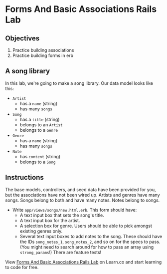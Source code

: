 # Forms And Basic Associations Rails Lab

<!-- <%= form_for @category do |f| %>
  <input name="category[post_ids][]">
  <input name="category[post_ids][]">
  <input name="category[post_ids][]">
  <input type="submit" value="Submit">
<% end %> -->

<!-- <%= form_for @note do |f| %>
  <input name="song[note_ids][]">
  <input name="song[note_ids][]">
  <input name="song[note_ids][]">
  <input type="submit" value="Submit">
<% end %> -->

<!-- Write app/views/songs/new.html.erb. This form should have:
A text input box that sets the song's title.
A text input box for the artist.
A selection box for genre. Users should be able to pick amongst existing genres only.
Several text input boxes to add notes to the song. These should have the IDs song_notes_1, song_notes_2, and so on for the specs to pass. (You might need to search around for how to pass an array using strong_params!) There are feature tests! -->


## Objectives

1.  Practice building associations
2.  Practice building forms in erb

## A song library

In this lab, we're going to make a song library. Our data model looks like this:

- `Artist`
  - has a `name` (string)
  - has many `songs`
- `Song`
  - has a `title` (string)
  - belongs to an `Artist`
  - belongs to a `Genre`
- `Genre`
  - has a `name` (string)
  - has many `songs`
- `Note`
  - has `content` (string)
  - belongs to a `Song`

## Instructions

The base models, controllers, and seed data have been provided for you, but the
associations have not been wired up. Artists and genres have many songs. Songs
belong to both and have many notes. Notes belong to songs.

- Write `app/views/songs/new.html.erb`. This form should have:
  - A text input box that sets the song's title.
  - A text input box for the artist.
  - A selection box for genre. Users should be able to pick amongst existing genres
    only.
  - Several text input boxes to add notes to the song. These should have the IDs
    `song_notes_1`, `song_notes_2`, and so on for the specs to pass. (You might need
    to search around for how to pass an array using `strong_params`!)
    There are feature tests!

<p data-visibility='hidden'>View <a href='https://learn.co/lessons/forms-and-basic-associations-rails-lab' title='Forms And Basic Associations Rails Lab'>Forms And Basic Associations Rails Lab</a> on Learn.co and start learning to code for free.</p>
